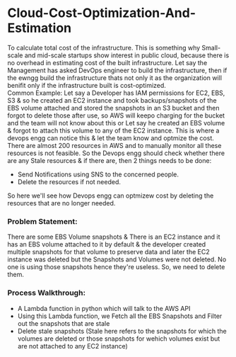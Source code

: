 # Cloud-Cost-Optimization-And-Estimation

To calculate total cost of the infrastructure. This is something why Small-scale and mid-scale startups show interest in public cloud, because there is no overhead in estimating cost of the built infrastructure. Let say the Management has asked DevOps engineer to build the infrastructure, then if the ewngg build the infrastructure thats not only it as the organization will benifit only if the infrastructure built is cost-optimized. <br/>
Common Example: Let say a Developer has IAM permissions for EC2, EBS, S3 & so he created an EC2 instance and took backups/snapshots of the EBS volume attached and stored the snapshots in an S3 bucket and then forgot to delete those after use, so AWS will keepo charging for the bucket and the team will not know about this or Let say he created an EBS volume & forgot to attach this volume to any of the EC2 instance. This is where a devops engg can notice this & let the team know and optmize the cost.<br/>
There are almost 200 resources in AWS and to manually monitor all these resources is not feasible. So the Devops engg should check whether there are any Stale resources & if there are, then 2 things needs to be done:
- Send Notifications using SNS to the concerned people.
- Delete the resources if not needed.

So here we'll see how Devops engg can optmizew cost by deleting the resources that are no longer needed.<br/>

### Problem Statement: 
There are some EBS Volume snapshots & There is an EC2 instance and it has an EBS volume attached to it by default & the developer created multiple snapshots for that volume to preserve data and later the EC2 instance was deleted but the Snapshots and Volumes were not deleted. No one is using those snapshots hence they're useless. So, we need to delete them.


### Process Walkthrough:
- A Lambda function in python which will talk to the AWS API
- Using this Lambda function, we Fetch all the EBS Snapshots and Filter out the snapshots that are stale
- Delete stale snapshots (Stale here refers to the snapshots for which the volumes are deleted or those snapshots for wehich volumes exist but are not attached to any EC2 instance)



